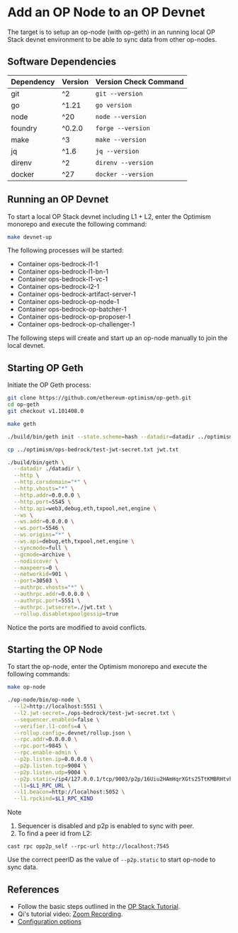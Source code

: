 
# Add an OP Node to an OP Devnet

The target is to setup an op-node (with op-geth) in an running local OP Stack devnet environment to be able to sync data from other op-nodes.

## Software Dependencies

| Dependency | Version | Version Check Command        |
|------------|---------|------------------------------|
| git        | ^2      | `git --version`              |
| go         | ^1.21   | `go version`                 |
| node       | ^20     | `node --version`             |
| foundry    | ^0.2.0  | `forge --version`            |
| make       | ^3      | `make --version`             |
| jq         | ^1.6    | `jq --version`               |
| direnv     | ^2      | `direnv --version`           |
| docker     | ^27     | `docker --version`			  |

## Running an OP Devnet

To start a local OP Stack devnet including L1 + L2, enter the Optimism monorepo and execute the following command:

```bash
make devnet-up
```

The following processes will be started:

- Container ops-bedrock-l1-1
- Container ops-bedrock-l1-bn-1
- Container ops-bedrock-l1-vc-1
- Container ops-bedrock-l2-1
- Container ops-bedrock-artifact-server-1
- Container ops-bedrock-op-node-1
- Container ops-bedrock-op-batcher-1
- Container ops-bedrock-op-proposer-1
- Container ops-bedrock-op-challenger-1

The following steps will create and start up an op-node manually to join the local devnet.

## Starting OP Geth

Initiate the OP Geth process:

```bash
git clone https://github.com/ethereum-optimism/op-geth.git
cd op-geth
git checkout v1.101408.0

make geth

./build/bin/geth init --state.scheme=hash --datadir=datadir ../optimism/.devnet/genesis-l2.json

cp ../optimism/ops-bedrock/test-jwt-secret.txt jwt.txt

./build/bin/geth \
  --datadir ./datadir \
  --http \
  --http.corsdomain="*" \
  --http.vhosts="*" \
  --http.addr=0.0.0.0 \
  --http.port=5545 \
  --http.api=web3,debug,eth,txpool,net,engine \
  --ws \
  --ws.addr=0.0.0.0 \
  --ws.port=5546 \
  --ws.origins="*" \
  --ws.api=debug,eth,txpool,net,engine \
  --syncmode=full \
  --gcmode=archive \
  --nodiscover \
  --maxpeers=0 \
  --networkid=901 \
  --port=30503 \
  --authrpc.vhosts="*" \
  --authrpc.addr=0.0.0.0 \
  --authrpc.port=5551 \
  --authrpc.jwtsecret=./jwt.txt \
  --rollup.disabletxpoolgossip=true
```
Notice the ports are modified to avoid conflicts.

## Starting the OP Node

To start the op-node, enter the Optimism monorepo and execute the following commands:

```bash
make op-node

./op-node/bin/op-node \
  --l2=http://localhost:5551 \
  --l2.jwt-secret=./ops-bedrock/test-jwt-secret.txt \
  --sequencer.enabled=false \
  --verifier.l1-confs=4 \
  --rollup.config=.devnet/rollup.json \
  --rpc.addr=0.0.0.0 \
  --rpc.port=9845 \
  --rpc.enable-admin \
  --p2p.listen.ip=0.0.0.0 \
  --p2p.listen.tcp=9004 \
  --p2p.listen.udp=9004 \
  --p2p.static=/ip4/127.0.0.1/tcp/9003/p2p/16Uiu2HAmHqrXGts25TtKMBRHtvhWZLNypsobKoggpZye1XQtJpbZ \
  --l1=$L1_RPC_URL \
  --l1.beacon=http://localhost:5052 \
  --l1.rpckind=$L1_RPC_KIND
```
Note 
1. Sequencer is disabled and p2p is enabled to sync with peer.
2. To find a peer id from L2:
```
cast rpc opp2p_self --rpc-url http://localhost:7545
```
Use the correct peerID as the value of `--p2p.static` to start op-node to sync data.

## References

 - Follow the basic steps outlined in the [OP Stack Tutorial](https://docs.optimism.io/builders/chain-operators/tutorials/create-l2-rollup). 
 - Qi's tutorial video: [Zoom Recording](https://us02web.zoom.us/rec/share/6YQE-khKf-cQpCIsaNUw8gxCMhDByCxxfFmvE4lszAqqWJJOI9H8tQwWQoHYDHfV.xWqob3trZCXGVnqV).
 - [Configuration options](https://docs.optimism.io/builders/node-operators/configuration/consensus-config)
